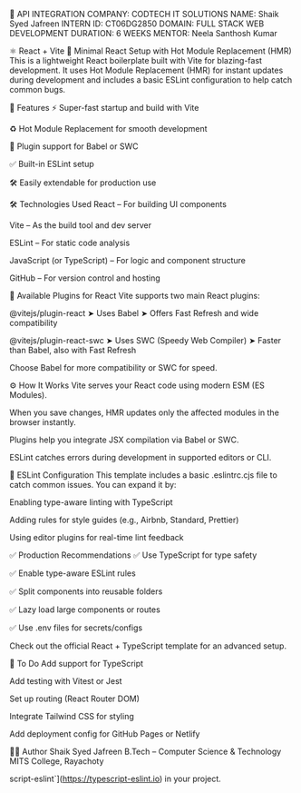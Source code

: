 🧩 API INTEGRATION
COMPANY: CODTECH IT SOLUTIONS
NAME: Shaik Syed Jafreen
INTERN ID: CT06DG2850
DOMAIN: FULL STACK WEB DEVELOPMENT
DURATION: 6 WEEKS
MENTOR: Neela Santhosh Kumar

⚛️ React + Vite
🚀 Minimal React Setup with Hot Module Replacement (HMR)
This is a lightweight React boilerplate built with Vite for blazing-fast development. It uses Hot Module Replacement (HMR) for instant updates during development and includes a basic ESLint configuration to help catch common bugs.

📌 Features
⚡ Super-fast startup and build with Vite

♻️ Hot Module Replacement for smooth development

🧩 Plugin support for Babel or SWC

✅ Built-in ESLint setup

🛠️ Easily extendable for production use

🛠️ Technologies Used
React – For building UI components

Vite – As the build tool and dev server

ESLint – For static code analysis

JavaScript (or TypeScript) – For logic and component structure

GitHub – For version control and hosting

🔌 Available Plugins for React
Vite supports two main React plugins:

@vitejs/plugin-react
➤ Uses Babel
➤ Offers Fast Refresh and wide compatibility

@vitejs/plugin-react-swc
➤ Uses SWC (Speedy Web Compiler)
➤ Faster than Babel, also with Fast Refresh

Choose Babel for more compatibility or SWC for speed.

⚙️ How It Works
Vite serves your React code using modern ESM (ES Modules).

When you save changes, HMR updates only the affected modules in the browser instantly.

Plugins help you integrate JSX compilation via Babel or SWC.

ESLint catches errors during development in supported editors or CLI.

🧹 ESLint Configuration
This template includes a basic .eslintrc.cjs file to catch common issues.
You can expand it by:

Enabling type-aware linting with TypeScript

Adding rules for style guides (e.g., Airbnb, Standard, Prettier)

Using editor plugins for real-time lint feedback

✅ Production Recommendations
✅ Use TypeScript for type safety

✅ Enable type-aware ESLint rules

✅ Split components into reusable folders

✅ Lazy load large components or routes

✅ Use .env files for secrets/configs

Check out the official React + TypeScript template for an advanced setup.

🚧 To Do
 Add support for TypeScript

 Add testing with Vitest or Jest

 Set up routing (React Router DOM)

 Integrate Tailwind CSS for styling

 Add deployment config for GitHub Pages or Netlify

👩‍💻 Author
Shaik Syed Jafreen
B.Tech – Computer Science & Technology
MITS College, Rayachoty

script-eslint`](https://typescript-eslint.io) in your project.
